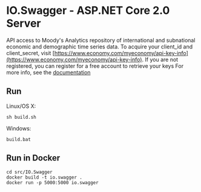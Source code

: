 # IO.Swagger - ASP.NET Core 2.0 Server

API access to Moody's Analytics repository of international and subnational economic and demographic time series data.  To acquire your client_id and client_secret, visit [https://www.economy.com/myeconomy/api-key-info](https://www.economy.com/myeconomy/api-key-info).  If you are not registered, you can register for a free account to retrieve your keys  For more info, see the [documentation](https://github.com/moodysanalytics/databuffet.api.codesamples/blob/master/dataBuffet-api-userguide.md#retrieve-a-single-series) 

## Run

Linux/OS X:

```
sh build.sh
```

Windows:

```
build.bat
```

## Run in Docker

```
cd src/IO.Swagger
docker build -t io.swagger .
docker run -p 5000:5000 io.swagger
```
